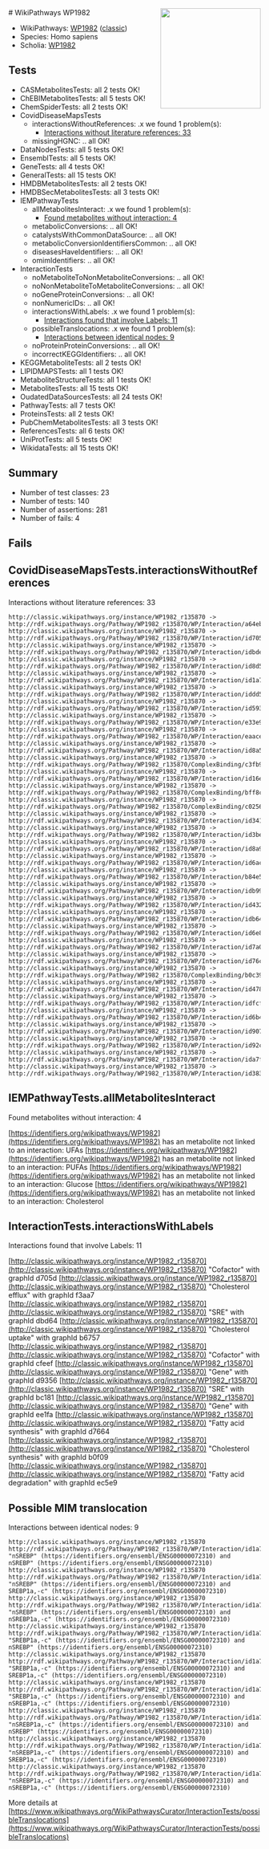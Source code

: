 <img style="float: right; width: 200px" src="https://cms-assets.nporadio.nl/npo3fm/NPO-Serious-Request-Logo-Groen-Ik-Steun-RGB.png" />
# WikiPathways WP1982

* WikiPathways: [WP1982](https://wikipathways.org/pathways/WP1982) ([classic](https://classic.wikipathways.org/instance/WP1982))
* Species: Homo sapiens
* Scholia: [WP1982](https://scholia.toolforge.org/wikipathways/WP1982)
## Tests
* CASMetabolitesTests: all 2 tests OK!
* ChEBIMetabolitesTests: all 5 tests OK!
* ChemSpiderTests: all 2 tests OK!
* CovidDiseaseMapsTests
    * interactionsWithoutReferences: .x we found 1 problem(s):
        * [Interactions without literature references: 33](#9701cd22)
    * missingHGNC: .. all OK!
* DataNodesTests: all 5 tests OK!
* EnsemblTests: all 5 tests OK!
* GeneTests: all 4 tests OK!
* GeneralTests: all 15 tests OK!
* HMDBMetabolitesTests: all 2 tests OK!
* HMDBSecMetabolitesTests: all 3 tests OK!
* IEMPathwayTests
    * allMetabolitesInteract: .x we found 1 problem(s):
        * [Found metabolites without interaction: 4](#2bc2e7ef)
    * metabolicConversions: .. all OK!
    * catalystsWithCommonDataSource: .. all OK!
    * metabolicConversionIdentifiersCommon: .. all OK!
    * diseasesHaveIdentifiers: .. all OK!
    * omimIdentifiers: .. all OK!
* InteractionTests
    * noMetaboliteToNonMetaboliteConversions: .. all OK!
    * noNonMetaboliteToMetaboliteConversions: .. all OK!
    * noGeneProteinConversions: .. all OK!
    * nonNumericIDs: .. all OK!
    * interactionsWithLabels: .x we found 1 problem(s):
        * [Interactions found that involve Labels: 11](#fe97a8b9)
    * possibleTranslocations: .x we found 1 problem(s):
        * [Interactions between identical nodes: 9](#1c11820e)
    * noProteinProteinConversions: .. all OK!
    * incorrectKEGGIdentifiers: .. all OK!
* KEGGMetaboliteTests: all 2 tests OK!
* LIPIDMAPSTests: all 1 tests OK!
* MetaboliteStructureTests: all 1 tests OK!
* MetabolitesTests: all 15 tests OK!
* OudatedDataSourcesTests: all 24 tests OK!
* PathwayTests: all 7 tests OK!
* ProteinsTests: all 2 tests OK!
* PubChemMetabolitesTests: all 3 tests OK!
* ReferencesTests: all 6 tests OK!
* UniProtTests: all 5 tests OK!
* WikidataTests: all 15 tests OK!


## Summary

* Number of test classes: 23
* Number of tests: 140
* Number of assertions: 281
* Number of fails: 4

## Fails

<a name="9701cd22" />

## CovidDiseaseMapsTests.interactionsWithoutReferences

Interactions without literature references: 33
```
http://classic.wikipathways.org/instance/WP1982_r135870 -> http://rdf.wikipathways.org/Pathway/WP1982_r135870/WP/Interaction/a64eb
http://classic.wikipathways.org/instance/WP1982_r135870 -> http://rdf.wikipathways.org/Pathway/WP1982_r135870/WP/Interaction/id7051bf9d
http://classic.wikipathways.org/instance/WP1982_r135870 -> http://rdf.wikipathways.org/Pathway/WP1982_r135870/WP/Interaction/idbde43b8e
http://classic.wikipathways.org/instance/WP1982_r135870 -> http://rdf.wikipathways.org/Pathway/WP1982_r135870/WP/Interaction/id8d590471
http://classic.wikipathways.org/instance/WP1982_r135870 -> http://rdf.wikipathways.org/Pathway/WP1982_r135870/WP/Interaction/id1a728c5d
http://classic.wikipathways.org/instance/WP1982_r135870 -> http://rdf.wikipathways.org/Pathway/WP1982_r135870/WP/Interaction/iddd5f4a25
http://classic.wikipathways.org/instance/WP1982_r135870 -> http://rdf.wikipathways.org/Pathway/WP1982_r135870/WP/Interaction/id59369fb2
http://classic.wikipathways.org/instance/WP1982_r135870 -> http://rdf.wikipathways.org/Pathway/WP1982_r135870/WP/Interaction/e33e9
http://classic.wikipathways.org/instance/WP1982_r135870 -> http://rdf.wikipathways.org/Pathway/WP1982_r135870/WP/Interaction/eaace
http://classic.wikipathways.org/instance/WP1982_r135870 -> http://rdf.wikipathways.org/Pathway/WP1982_r135870/WP/Interaction/id8a5cf7ed
http://classic.wikipathways.org/instance/WP1982_r135870 -> http://rdf.wikipathways.org/Pathway/WP1982_r135870/ComplexBinding/c3fb9
http://classic.wikipathways.org/instance/WP1982_r135870 -> http://rdf.wikipathways.org/Pathway/WP1982_r135870/WP/Interaction/id16e66094
http://classic.wikipathways.org/instance/WP1982_r135870 -> http://rdf.wikipathways.org/Pathway/WP1982_r135870/ComplexBinding/bff8c
http://classic.wikipathways.org/instance/WP1982_r135870 -> http://rdf.wikipathways.org/Pathway/WP1982_r135870/ComplexBinding/c0256
http://classic.wikipathways.org/instance/WP1982_r135870 -> http://rdf.wikipathways.org/Pathway/WP1982_r135870/WP/Interaction/id341eda1a
http://classic.wikipathways.org/instance/WP1982_r135870 -> http://rdf.wikipathways.org/Pathway/WP1982_r135870/WP/Interaction/id3becc809
http://classic.wikipathways.org/instance/WP1982_r135870 -> http://rdf.wikipathways.org/Pathway/WP1982_r135870/WP/Interaction/id8a98950f
http://classic.wikipathways.org/instance/WP1982_r135870 -> http://rdf.wikipathways.org/Pathway/WP1982_r135870/WP/Interaction/id6acaa208
http://classic.wikipathways.org/instance/WP1982_r135870 -> http://rdf.wikipathways.org/Pathway/WP1982_r135870/WP/Interaction/b84e5
http://classic.wikipathways.org/instance/WP1982_r135870 -> http://rdf.wikipathways.org/Pathway/WP1982_r135870/WP/Interaction/idb99df251
http://classic.wikipathways.org/instance/WP1982_r135870 -> http://rdf.wikipathways.org/Pathway/WP1982_r135870/WP/Interaction/id432c05c1
http://classic.wikipathways.org/instance/WP1982_r135870 -> http://rdf.wikipathways.org/Pathway/WP1982_r135870/WP/Interaction/idb64035fa
http://classic.wikipathways.org/instance/WP1982_r135870 -> http://rdf.wikipathways.org/Pathway/WP1982_r135870/WP/Interaction/id6e8c35e8
http://classic.wikipathways.org/instance/WP1982_r135870 -> http://rdf.wikipathways.org/Pathway/WP1982_r135870/WP/Interaction/id7a0d8e51
http://classic.wikipathways.org/instance/WP1982_r135870 -> http://rdf.wikipathways.org/Pathway/WP1982_r135870/WP/Interaction/id76cbdd98
http://classic.wikipathways.org/instance/WP1982_r135870 -> http://rdf.wikipathways.org/Pathway/WP1982_r135870/ComplexBinding/b0c39
http://classic.wikipathways.org/instance/WP1982_r135870 -> http://rdf.wikipathways.org/Pathway/WP1982_r135870/WP/Interaction/id478f28df
http://classic.wikipathways.org/instance/WP1982_r135870 -> http://rdf.wikipathways.org/Pathway/WP1982_r135870/WP/Interaction/idfcf18012
http://classic.wikipathways.org/instance/WP1982_r135870 -> http://rdf.wikipathways.org/Pathway/WP1982_r135870/WP/Interaction/id6b4471ff
http://classic.wikipathways.org/instance/WP1982_r135870 -> http://rdf.wikipathways.org/Pathway/WP1982_r135870/WP/Interaction/id90720e31
http://classic.wikipathways.org/instance/WP1982_r135870 -> http://rdf.wikipathways.org/Pathway/WP1982_r135870/WP/Interaction/id92c94eaf
http://classic.wikipathways.org/instance/WP1982_r135870 -> http://rdf.wikipathways.org/Pathway/WP1982_r135870/WP/Interaction/ida7f8963c
http://classic.wikipathways.org/instance/WP1982_r135870 -> http://rdf.wikipathways.org/Pathway/WP1982_r135870/WP/Interaction/id38324c84
```

<a name="2bc2e7ef" />

## IEMPathwayTests.allMetabolitesInteract

Found metabolites without interaction: 4

[https://identifiers.org/wikipathways/WP1982](https://identifiers.org/wikipathways/WP1982) has an metabolite not linked to an interaction: UFAs
[https://identifiers.org/wikipathways/WP1982](https://identifiers.org/wikipathways/WP1982) has an metabolite not linked to an interaction: PUFAs
[https://identifiers.org/wikipathways/WP1982](https://identifiers.org/wikipathways/WP1982) has an metabolite not linked to an interaction: Glucose
[https://identifiers.org/wikipathways/WP1982](https://identifiers.org/wikipathways/WP1982) has an metabolite not linked to an interaction: Cholesterol


<a name="fe97a8b9" />

## InteractionTests.interactionsWithLabels

Interactions found that involve Labels: 11

[http://classic.wikipathways.org/instance/WP1982_r135870](http://classic.wikipathways.org/instance/WP1982_r135870) "Cofactor" with graphId d705d
[http://classic.wikipathways.org/instance/WP1982_r135870](http://classic.wikipathways.org/instance/WP1982_r135870) "Cholesterol 
efflux" with graphId f3aa7
[http://classic.wikipathways.org/instance/WP1982_r135870](http://classic.wikipathways.org/instance/WP1982_r135870) "SRE" with graphId dbd64
[http://classic.wikipathways.org/instance/WP1982_r135870](http://classic.wikipathways.org/instance/WP1982_r135870) "Cholesterol 
uptake" with graphId b6757
[http://classic.wikipathways.org/instance/WP1982_r135870](http://classic.wikipathways.org/instance/WP1982_r135870) "Cofactor" with graphId cfeef
[http://classic.wikipathways.org/instance/WP1982_r135870](http://classic.wikipathways.org/instance/WP1982_r135870) "Gene" with graphId d9356
[http://classic.wikipathways.org/instance/WP1982_r135870](http://classic.wikipathways.org/instance/WP1982_r135870) "SRE" with graphId bc181
[http://classic.wikipathways.org/instance/WP1982_r135870](http://classic.wikipathways.org/instance/WP1982_r135870) "Gene" with graphId ee1fa
[http://classic.wikipathways.org/instance/WP1982_r135870](http://classic.wikipathways.org/instance/WP1982_r135870) "Fatty acid 
synthesis" with graphId d7664
[http://classic.wikipathways.org/instance/WP1982_r135870](http://classic.wikipathways.org/instance/WP1982_r135870) "Cholesterol 
synthesis" with graphId b0f09
[http://classic.wikipathways.org/instance/WP1982_r135870](http://classic.wikipathways.org/instance/WP1982_r135870) "Fatty acid
degradation" with graphId ec5e9


<a name="1c11820e" />

## Possible MIM translocation

Interactions between identical nodes: 9
```
http://classic.wikipathways.org/instance/WP1982_r135870 http://rdf.wikipathways.org/Pathway/WP1982_r135870/WP/Interaction/id1a728c5d "nSREBP" (https://identifiers.org/ensembl/ENSG00000072310) and 
nSREBP" (https://identifiers.org/ensembl/ENSG00000072310)
http://classic.wikipathways.org/instance/WP1982_r135870 http://rdf.wikipathways.org/Pathway/WP1982_r135870/WP/Interaction/id1a728c5d "nSREBP" (https://identifiers.org/ensembl/ENSG00000072310) and 
SREBP1a,-c" (https://identifiers.org/ensembl/ENSG00000072310)
http://classic.wikipathways.org/instance/WP1982_r135870 http://rdf.wikipathways.org/Pathway/WP1982_r135870/WP/Interaction/id1a728c5d "nSREBP" (https://identifiers.org/ensembl/ENSG00000072310) and 
nSREBP1a,-c" (https://identifiers.org/ensembl/ENSG00000072310)
http://classic.wikipathways.org/instance/WP1982_r135870 http://rdf.wikipathways.org/Pathway/WP1982_r135870/WP/Interaction/id1a728c5d "SREBP1a,-c" (https://identifiers.org/ensembl/ENSG00000072310) and 
nSREBP" (https://identifiers.org/ensembl/ENSG00000072310)
http://classic.wikipathways.org/instance/WP1982_r135870 http://rdf.wikipathways.org/Pathway/WP1982_r135870/WP/Interaction/id1a728c5d "SREBP1a,-c" (https://identifiers.org/ensembl/ENSG00000072310) and 
SREBP1a,-c" (https://identifiers.org/ensembl/ENSG00000072310)
http://classic.wikipathways.org/instance/WP1982_r135870 http://rdf.wikipathways.org/Pathway/WP1982_r135870/WP/Interaction/id1a728c5d "SREBP1a,-c" (https://identifiers.org/ensembl/ENSG00000072310) and 
nSREBP1a,-c" (https://identifiers.org/ensembl/ENSG00000072310)
http://classic.wikipathways.org/instance/WP1982_r135870 http://rdf.wikipathways.org/Pathway/WP1982_r135870/WP/Interaction/id1a728c5d "nSREBP1a,-c" (https://identifiers.org/ensembl/ENSG00000072310) and 
nSREBP" (https://identifiers.org/ensembl/ENSG00000072310)
http://classic.wikipathways.org/instance/WP1982_r135870 http://rdf.wikipathways.org/Pathway/WP1982_r135870/WP/Interaction/id1a728c5d "nSREBP1a,-c" (https://identifiers.org/ensembl/ENSG00000072310) and 
SREBP1a,-c" (https://identifiers.org/ensembl/ENSG00000072310)
http://classic.wikipathways.org/instance/WP1982_r135870 http://rdf.wikipathways.org/Pathway/WP1982_r135870/WP/Interaction/id1a728c5d "nSREBP1a,-c" (https://identifiers.org/ensembl/ENSG00000072310) and 
nSREBP1a,-c" (https://identifiers.org/ensembl/ENSG00000072310)
```

More details at [https://www.wikipathways.org/WikiPathwaysCurator/InteractionTests/possibleTranslocations](https://www.wikipathways.org/WikiPathwaysCurator/InteractionTests/possibleTranslocations)

